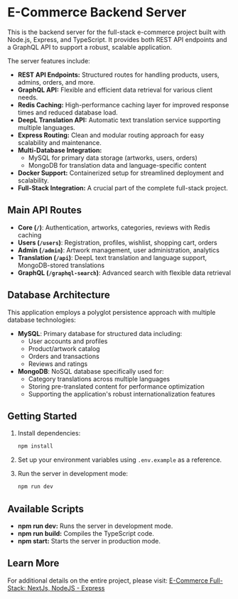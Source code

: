 # E-Commerce Backend Server

This is the backend server for the full-stack e-commerce project built with Node.js, Express, and TypeScript. It provides both REST API endpoints and a GraphQL API to support a robust, scalable application.

The server features include:

- **REST API Endpoints:** Structured routes for handling products, users, admins, orders, and more.
- **GraphQL API:** Flexible and efficient data retrieval for various client needs.
- **Redis Caching:** High-performance caching layer for improved response times and reduced database load.
- **DeepL Translation API:** Automatic text translation service supporting multiple languages.
- **Express Routing:** Clean and modular routing approach for easy scalability and maintenance.
- **Multi-Database Integration:**
  - MySQL for primary data storage (artworks, users, orders)
  - MongoDB for translation data and language-specific content
- **Docker Support:** Containerized setup for streamlined deployment and scalability.
- **Full-Stack Integration:** A crucial part of the complete full-stack project.

## Main API Routes

- **Core (`/`)**: Authentication, artworks, categories, reviews with Redis caching
- **Users (`/users`)**: Registration, profiles, wishlist, shopping cart, orders
- **Admin (`/admin`)**: Artwork management, user administration, analytics
- **Translation (`/api`)**: DeepL text translation and language support, MongoDB-stored translations
- **GraphQL (`/graphql-search`)**: Advanced search with flexible data retrieval

## Database Architecture

This application employs a polyglot persistence approach with multiple database technologies:

- **MySQL**: Primary database for structured data including:
  - User accounts and profiles
  - Product/artwork catalog
  - Orders and transactions
  - Reviews and ratings
- **MongoDB**: NoSQL database specifically used for:
  - Category translations across multiple languages
  - Storing pre-translated content for performance optimization
  - Supporting the application's robust internationalization features

## Getting Started

1. Install dependencies:

   ```bash
   npm install
   ```

2. Set up your environment variables using `.env.example` as a reference.

3. Run the server in development mode:

   ```bash
   npm run dev
   ```

## Available Scripts

- **npm run dev:** Runs the server in development mode.
- **npm run build:** Compiles the TypeScript code.
- **npm start:** Starts the server in production mode.

## Learn More

For additional details on the entire project, please visit:
[E-Commerce Full-Stack: NextJs, NodeJS - Express](https://github.com/feldib/E-Commerce-Full-Stack-NextJs-NodeJS---Express)
